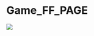 # Game_FF_PAGE
<img src="https://github.com/animationbro/Game_FF_PAGE/blob/main/Glassmorphism%20Effect%20Website.png">
